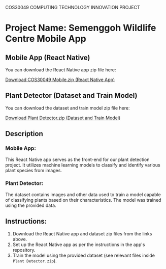 
COS30049 COMPUTING TECHNOLOGY INNOVATION PROJECT

# Project Name: Semenggoh Wildlife Centre Mobile App

## Mobile App (React Native)

You can download the React Native app zip file here:

[Download COS30049 Mobile.zip (React Native App)]([https://firebasestorage.googleapis.com/v0/b/test-9d9ca.appspot.com/o/Mobile%2FCOS30049%20Mobile.zip?alt=media](https://firebasestorage.googleapis.com/v0/b/test-9d9ca.firebasestorage.app/o/Mobile%2FCOS30049%20Mobile.zip?alt=media&token=44b6751b-eb05-4c37-a099-de0eac5fb370))

## Plant Detector (Dataset and Train Model)

You can download the dataset and train model zip file here:

[Download Plant Detector.zip (Dataset and Train Model)]([https://firebasestorage.googleapis.com/v0/b/test-9d9ca.appspot.com/o/Mobile%2FPlant%20Detector.zip?alt=media](https://firebasestorage.googleapis.com/v0/b/test-9d9ca.firebasestorage.app/o/Mobile%2FPlant%20Detector.zip?alt=media&token=646c01f3-abd6-489e-8a7e-383e50ba4ad0))

## Description

### Mobile App:
This React Native app serves as the front-end for our plant detection project. It utilizes machine learning models to classify and identify various plant species from images.

### Plant Detector:
The dataset contains images and other data used to train a model capable of classifying plants based on their characteristics. The model was trained using the provided data.

## Instructions:
1. Download the React Native app and dataset zip files from the links above.
2. Set up the React Native app as per the instructions in the app's repository.
3. Train the model using the provided dataset (see relevant files inside `Plant Detector.zip`).


